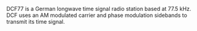 DCF77 is a German longwave time signal radio station based at 77.5 kHz. DCF uses an AM modulated carrier and phase modulation sidebands to transmit its time signal.